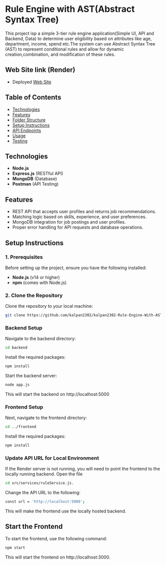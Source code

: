 
# Rule Engine with AST(Abstract Syntax Tree) 

This project isp a simple 3-tier rule engine application(Simple UI, API and Backend, Data) to determine user eligibility based on attributes like age, department, income, spend etc.The system can use Abstract Syntax Tree (AST) to represent conditional rules and allow for dynamic creation,combination, and modification of these rules.


## Web Site link (Render)

- Deployed  [Web Site](https://rule-engine-ast-b27b.onrender.com)


## Table of Contents
- [Technologies](#technologies)
- [Features](#features)
- [Folder Structure](#folder-structure)
- [Setup Instructions](#setup-instructions)
- [API Endpoints](#api-endpoints)
- [Usage](#usage)
- [Testing](#testing)

## Technologies
- **Node.js**
- **Express.js** (RESTful API)
- **MongoDB** (Database)
- **Postman** (API Testing)

## Features
- REST API that accepts user profiles and returns job recommendations.
- Matching logic based on skills, experience, and user preferences.
- MongoDB integration for job postings and user profiles.
- Proper error handling for API requests and database operations.



## Setup Instructions

### 1. Prerequisites
Before setting up the project, ensure you have the following installed:
- **Node.js** (v14 or higher)
- **npm** (comes with Node.js)

### 2. Clone the Repository
Clone the repository to your local machine:
```bash
git clone https://github.com/kalpan2302/kalpan2302-Rule-Engine-With-AST--Kalpan
```

### Backend Setup

Navigate to the backend directory:
```bash
cd backend
```
Install the required packages:
```bash
npm install
```

Start the backend server:
```bash
node app.js
```
This will start the backend on http://localhost:5000

### Frontend Setup
Next, navigate to the frontend directory:
```bash
cd ../frontend
```
Install the required packages:
```bash
npm install
```


### Update API URL for Local Environment
If the Render server is not running, you will need to point the frontend to the locally running backend.
Open the file 
```bash 
cd src/services/ruleService.js.
```
Change the API URL to the following:
```bash
const url = 'http://localhost:5000';
```
This will make the frontend use the locally hosted backend.


## Start the Frontend
To start the frontend, use the following command:
```bash
npm start
```
This will start the frontend on http://localhost:3000.
